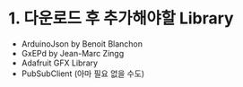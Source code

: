 # 1. 다운로드 후 추가해야할 Library
* ArduinoJson by Benoit Blanchon
* GxEPd by Jean-Marc Zingg
* Adafruit GFX Library
* PubSubClient (아마 필요 없을 수도)
